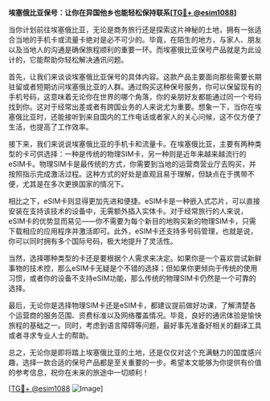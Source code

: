 **埃塞俄比亚保号：让你在异国他乡也能轻松保持联系[[TG💪+ @esim1088](https://t.me/s/esim1088)]**

当你计划前往埃塞俄比亚，无论是商务旅行还是探索这片神秘的土地，拥有一张适合当地的手机卡或流量卡绝对是必不可少的。毕竟，在陌生的地方，与家人、朋友以及当地人的沟通是确保旅程顺利的重要一环。而埃塞俄比亚保号产品就是为此设计的，它能帮助你轻松解决通讯问题。

首先，让我们来谈谈埃塞俄比亚保号的具体内容。这款产品主要面向那些需要长期驻留或者短期访问埃塞俄比亚的人群。通过购买这种保号服务，你可以保留现有的手机号码，这意味着无论你在世界的哪个角落，你的亲朋好友都能通过同一个号码找到你。这对于经常出差或者有跨国业务的人来说尤为重要。想象一下，当你在埃塞俄比亚时，还能接听到来自国内的工作电话或者家人的关心问候，这不仅方便了生活，也提高了工作效率。

接下来，我们来说说埃塞俄比亚的手机卡和流量卡。在埃塞俄比亚，主要有两种类型的卡可供选择：一种是传统的物理SIM卡，另一种则是近年来越来越流行的eSIM卡。物理SIM卡是最传统的方式，你需要到当地的运营商营业厅去购买，并按照指示完成激活过程。这种方式的好处是直观且易于理解，但缺点在于携带不便，尤其是在多次更换国家的情况下。

相比之下，eSIM卡则显得更加先进和便捷。eSIM卡是一种嵌入式芯片，可以直接安装在支持该技术的设备中，无需额外插入实体卡。对于经常旅行的人来说，eSIM卡的优势显而易见——你不需要为每个新目的地购买新的物理SIM卡，只需下载相应的应用程序并激活即可。此外，eSIM卡还支持多号码管理，也就是说，你可以同时拥有多个国际号码，极大地提升了灵活性。

当然，选择哪种类型的卡还是要根据个人需求来决定。如果你是一个喜欢尝试新鲜事物的技术控，那么eSIM卡无疑是个不错的选择；但如果你更倾向于传统的使用习惯，或者你的设备不支持eSIM功能，那么传统的物理SIM卡仍然是一个可靠的选择。

最后，无论你是选择物理SIM卡还是eSIM卡，都建议提前做好功课，了解清楚各个运营商的服务范围、资费标准以及网络覆盖情况。毕竟，良好的通讯体验是愉快旅程的基础之一。同时，考虑到语言障碍等问题，最好事先准备好相关的翻译工具或者寻求专业人士的帮助。

总之，无论你是即将踏上埃塞俄比亚的土地，还是仅仅对这个充满魅力的国度感兴趣，选择一款合适的保号产品都是至关重要的一步。希望本文能够为你提供有价值的参考信息，祝你在未来的旅途中一切顺利！ 

[[TG💪+ @esim1088](https://t.me/s/esim1088) ![Image](https://i.postimg.cc/4NQfJmqS/Snipaste-2025-05-13-00-14-12.png)]